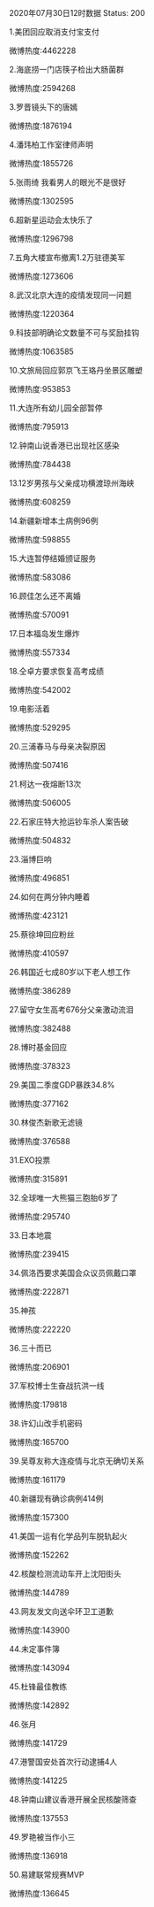 2020年07月30日12时数据
Status: 200

1.美团回应取消支付宝支付

微博热度:4462228

2.海底捞一门店筷子检出大肠菌群

微博热度:2594268

3.罗晋镜头下的唐嫣

微博热度:1876194

4.潘玮柏工作室律师声明

微博热度:1855726

5.张雨绮 我看男人的眼光不是很好

微博热度:1302595

6.超新星运动会太快乐了

微博热度:1296798

7.五角大楼宣布撤离1.2万驻德美军

微博热度:1273606

8.武汉北京大连的疫情发现同一问题

微博热度:1220364

9.科技部明确论文数量不可与奖励挂钩

微博热度:1063585

10.文旅局回应郭京飞王珞丹坐景区雕塑

微博热度:953853

11.大连所有幼儿园全部暂停

微博热度:795913

12.钟南山说香港已出现社区感染

微博热度:784438

13.12岁男孩与父亲成功横渡琼州海峡

微博热度:608259

14.新疆新增本土病例96例

微博热度:598855

15.大连暂停结婚颁证服务

微博热度:583086

16.顾佳怎么还不离婚

微博热度:570091

17.日本福岛发生爆炸

微博热度:557334

18.仝卓方要求恢复高考成绩

微博热度:542002

19.电影活着

微博热度:529295

20.三浦春马与母亲决裂原因

微博热度:507416

21.柯达一夜熔断13次

微博热度:506005

22.石家庄特大抢运钞车杀人案告破

微博热度:504832

23.淄博巨响

微博热度:496851

24.如何在两分钟内睡着

微博热度:423121

25.蔡徐坤回应粉丝

微博热度:410597

26.韩国近七成80岁以下老人想工作

微博热度:386289

27.留守女生高考676分父亲激动流泪

微博热度:382488

28.博时基金回应

微博热度:378323

29.美国二季度GDP暴跌34.8%

微博热度:377162

30.林俊杰新歌无滤镜

微博热度:376588

31.EXO投票

微博热度:315891

32.全球唯一大熊猫三胞胎6岁了

微博热度:295740

33.日本地震

微博热度:239415

34.佩洛西要求美国会众议员佩戴口罩

微博热度:222871

35.神孩

微博热度:222220

36.三十而已

微博热度:206901

37.军校博士生奋战抗洪一线

微博热度:179818

38.许幻山改手机密码

微博热度:165700

39.吴尊友称大连疫情与北京无确切关系

微博热度:161179

40.新疆现有确诊病例414例

微博热度:157300

41.美国一运有化学品列车脱轨起火

微博热度:152262

42.核酸检测流动车开上沈阳街头

微博热度:144789

43.网友发文向送伞环卫工道歉

微博热度:143900

44.未定事件簿

微博热度:143094

45.杜锋最佳教练

微博热度:142892

46.张月

微博热度:141729

47.港警国安处首次行动逮捕4人

微博热度:141225

48.钟南山建议香港开展全民核酸筛查

微博热度:137553

49.罗艳被当作小三

微博热度:136918

50.易建联常规赛MVP

微博热度:136645

